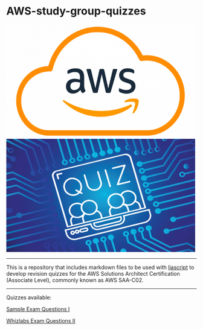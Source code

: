 # AWS-study-group-quizzes

<img src="https://github.com/moj-analytical-services/AWS-study-group-quizzes/blob/main/assets/Amazon-Web-Services-AWS-Logo-700x394.png?raw=true" width="500" height="300" />  <img src="https://github.com/moj-analytical-services/AWS-study-group-quizzes/blob/main/assets/quiz.jpeg?raw=true" width="500" height="300" /> 


---

This is a repository that includes markdown files to be used with [liascript](https://liascript.github.io/) 
to develop revision quizzes for the AWS Solutions Architect Certification (Associate Level), commonly known as AWS SAA-C02.

---

Quizzes available: 

[Sample Exam Questions I](https://liascript.github.io/course/?https://raw.githubusercontent.com/moj-analytical-services/AWS-study-group-quizzes/main/sampletests/sampleexam1.md#1)


[Whizlabs Exam Questions II](https://liascript.github.io/course/?https://raw.githubusercontent.com/moj-analytical-services/AWS-study-group-quizzes/main/sampletests/whizlabs-questions.md#1)







